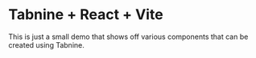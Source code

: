 # Tabnine + React + Vite

This is just a small demo that shows off various components that can be created using Tabnine.
